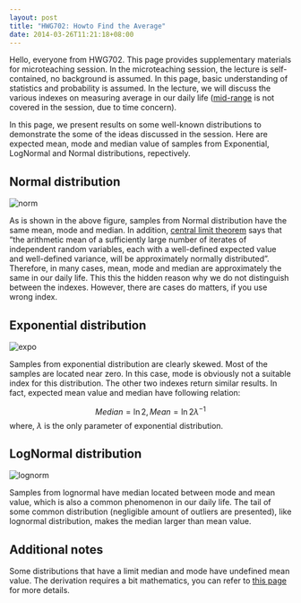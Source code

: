 ```yaml
---
layout: post
title: "HWG702: Howto Find the Average"
date: 2014-03-26T11:21:18+08:00
---
```


Hello, everyone from HWG702. This page provides supplementary materials for microteaching session. In the microteaching session, the lecture is self-contained, no background is assumed. In this page, basic understanding of statistics and probability is assumed.
In the lecture, we will discuss the various indexes on measuring average in our daily life ([mid-range]( http://en.wikipedia.org/wiki/Mid-range) is not covered in the session, due to time concern). 

In this page, we present results on some well-known distributions to demonstrate the some of the ideas discussed in the session. Here are expected mean, mode and median value of samples from Exponential, LogNormal and Normal distributions, repectively.

## Normal distribution
![norm](https://wanglongqi.github.io/public/images/norm.png)

As is shown in the above figure, samples from Normal distribution have the same mean, mode and median. In addition, [central limit theorem]( http://en.wikipedia.org/wiki/Central_limit_theorem) says that “the arithmetic mean of a sufficiently large number of iterates of independent random variables, each with a well-defined expected value and well-defined variance, will be approximately normally distributed”. Therefore, in many cases, mean, mode and median are approximately the same in our daily life. This this the hidden reason why we do not distinguish between the indexes. However, there are cases do matters, if you use wrong index.

## Exponential distribution
![expo](https://wanglongqi.github.io/public/images/expon.png)

Samples from exponential distribution are clearly skewed. Most of the samples are located near zero. In this case, mode is obviously not a suitable index for this distribution. The other two indexes return similar results. In fact, expected mean value and median have following relation:

$$Median=\ln 2, Mean =\ln 2 \lambda^{-1}$$
where, $\lambda$ is the only parameter of exponential distribution.

## LogNormal distribution
![lognorm](https://wanglongqi.github.io/public/images/lognorm.png)

Samples from lognormal have median located between mode and mean value, which is also a common phenomenon in our daily life. The tail of some common distribution (negligible amount of outliers are presented), like lognormal distribution, makes the median larger than mean value.

## Additional notes
Some distributions that have a limit median and mode have undefined mean value. The derivation requires a bit mathematics, you can refer to [this page]( http://en.wikipedia.org/wiki/Cauchy_distribution#Mean) for more details.
